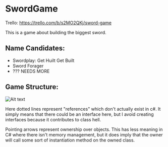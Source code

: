 # SwordGame

Trello: https://trello.com/b/s2MO2QKj/sword-game

This is a game about building the biggest sword.

## Name Candidates:
- Swordplay: Get Huilt Get Built
- Sword Forager
- ??? NEEDS MORE



## Game Structure:

![Alt text](http://www.plantuml.com/plantuml/img/ZLJBJiCm4BpxAwAUW2X8N54LWH2FIa0hbSVPnAl6mh6Zn26gW7zdrqxiG2dYrEnZPcUzevwrbZUsgnHZXU9jcvpNjP85jzBev9sb6rv1SffSumzBEucVZuixhla66fPgiBrfNZ6vr4fgkFSnIzT4IfY3Goo-6IdOvpY0qiHSAxw5fiNwhMpjVEN2dAMWeP8GyfSORZ4jTTtPa5rGT6T4fo17Qi_yR1ebYDgyu5Q5YYJBCP577HSbRtXXeI542LpP4jiNsg8qqqht0AV9rHCKrk2kv-ADw-BRGfx72oUI5fSNM5xJxny8jn811A_m8SUfl_GF04T8W1xafhGZODrBlOdj-mSw_0fFiilnNmdXwkvqN8EYnyKx5w_p5ONn32uCRG_RckXNupTBbpNeYUeBPTh9n7HTclx0s1973R1Okv42zjI2qearI4HOAVPDBPu9q-iizmR_hH3j7fzWTZ9BigxEZf9PnVLsvgKmvspAvzwAZ0tUo3xoQ3Vcp_yzvx6xl0w_f-Xu9hLOcJp1AE7uUDZHJmzXa3Yiwxth3KTDWmAVs94GZCMYnNwYN7AUPPFcdqEdUjaPQ87_Hry0)

Here dotted lines represent "references" which don't actually exist in c#. It simply means that there could be an interface here, but I avoid creating interfaces because it contributes to class hell.

Pointing arrows represent ownership over objects. This has less meaning in C# where there isn't memory management, but it does imply that the owner will call some sort of instantiation method on the owned class.
